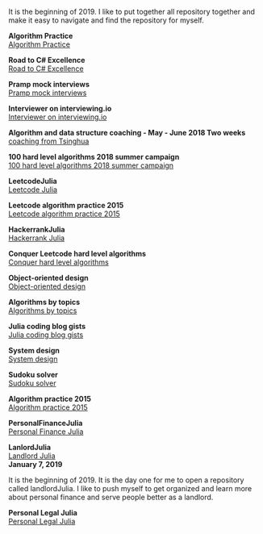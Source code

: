 
It is the beginning of 2019. I like to put together all repository together and make it easy to navigate and find the repository for myself. <br>

**Algorithm Practice**<br>
[Algorithm Practice](https://github.com/jianminchen/AlgorithmsPractice)<br>

**Road to C# Excellence**<br>
[Road to C# Excellence](https://github.com/jianminchen/RoadToCSharpExcellence)<br>

**Pramp mock interviews**<br>
[Pramp mock interviews](https://github.com/jianminchen/Mock-interviews)<br>

**Interviewer on interviewing.io**<br>
[Interviewer on interviewing.io](https://github.com/jianminchen/interviewer-Julia)<br>

**Algorithm and data structure coaching - May - June 2018 Two weeks**<br>
[coaching from Tsinghua](https://github.com/jianminchen/CoachingFromTsinghua)<br>

**100 hard level algorithms 2018 summer campaign**<br>
[100 hard level algorithms 2018 summer campaign](https://github.com/jianminchen/100-hard-level-algorithms-2018-summer-campaign)<br>

**LeetcodeJulia**<br>
[Leetcode Julia](https://github.com/jianminchen/Leetcode_Julia)<br>

**Leetcode algorithm practice 2015**<br>
[Leetcode algorithm practice 2015](https://github.com/jianminchen/Leetcode_C-)<br>

**HackerrankJulia**<br>
[Hackerrank Julia](https://github.com/jianminchen/Hackerrank-Julia)<br>

**Conquer Leetcode hard level algorithms**<br>
[Conquer hard level algorithms](https://github.com/jianminchen/Conquer-Leetcode-hard-level-algorithms)<br>

**Object-oriented design**<br>
[Object-oriented design](https://github.com/jianminchen/Object-oriented-Design)<br>

**Algorithms by topics**<br>
[Algorithms by topics](https://github.com/jianminchen/AlgorithmsByTopics)<br>

**Julia coding blog gists**<br>
[Julia coding blog gists](https://github.com/jianminchen/juliaCodingBlogGists)<br>

**System design**<br>
[System design](https://github.com/jianminchen/System-design)<br>

**Sudoku solver**<br>
[Sudoku solver](https://github.com/jianminchen/sudokuSolver)<br>

**Algorithm practice 2015**<br>
[Algorithm practice 2015](https://github.com/jianminchen/Algorithms_Julia_practice_starting2015)<br>

**PersonalFinanceJulia**<br>
[Personal Finance Julia](https://github.com/jianminchen/PersonalFinanceJulia)<br>

**LanlordJulia**<br>
[Landlord Julia](https://github.com/jianminchen/LandlordJulia)<br>
**January 7, 2019**<br>

It is the beginning of 2019. It is the day one for me to open a repository called landlordJulia. I like to push myself to get organized and learn more about personal finance and serve people better as a landlord. 

**Personal Legal Julia**<br>
[Personal Legal Julia](https://github.com/jianminchen/PersonalLegalJulia)<br>

